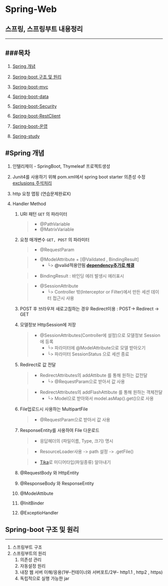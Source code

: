# Spring-Web
## 스프링, 스프링부트 내용정리
---

###목차
---
1. [Spring 개념](https://github.com/hwangyoungjin/Spring-Web-MVC#Spring-개념)

2. [Spring-boot 구조 및 원리](https://github.com/hwangyoungjin/Spring-Web-MVC#Spring-boot-구조-및-원리)

3. [Spring-boot-mvc](https://github.com/hwangyoungjin/Spring-Web-MVC/tree/master/spring-boot-web-mvc)

4. [Spring-boot-data](https://github.com/hwangyoungjin/Spring-Web-MVC/tree/master/spring-boot-data)

5. [Spring-boot-Security](https://github.com/hwangyoungjin/Spring-Web-MVC/tree/master/spring-boot-security)

6. [Spring-boot-RestClient](https://github.com/hwangyoungjin/Spring-Web-MVC/tree/master/spring-boot-RestClient)

7. [Spring-boot-운영](https://github.com/hwangyoungjin/Spring-Web-MVC/tree/master/spring-boot-production)

8. [Spring-study](https://github.com/hwangyoungjin/Spring-Web-MVC/tree/master/spring-study)

#Spring 개념
---
1. 인텔리제이 - SpringBoot, Thymeleaf 프로젝트생성

2. Junit4를 사용하기 위해 pom.xml에서 spring boot starter 의존성 수정 [exclusions 주석처리](https://ratseno.tistory.com/75)

3. http 요청 맵핑 (연습문제완료X)

4. Handler Method 
    1. URI 패턴 `GET` 의 파라미터
    	> - @PathVariable
    	> - @MatrixVariable
     
    2. 요청 매개변수 `GET, POST` 의 파라미터
    	> - @RequestParam

    	> - @ModelAttribute + [@Vaildated , BindingResult]
    	>	+ └> **@valid적용안됨 [dependency추가로 해결](https://mvnrepository.com/artifact/org.springframework.boot/spring-boot-starter-validation/2.3.3.RELEASE)**

    	> - BindingResult : 바인딩 에러 발생시 에러표시

     	> - @SessionAttribute
    	>	+ └> Controller 밖(Interceptor or Filter)에서 만든 세션 데이터 접근시 사용
   
    3. POST 후 브라우져 새로고침하는 경우 Redirect이용 : POST-> Redirect -> GET

    4. 모델정보 HttpSession에 저장
    	> - @SessionAttributes(Controller에 설정)으로 모델정보 Session에 등록
     	>	+ └> 파라미터에 @ModelAttribute으로 모델 받아오기
     	>	+ └> 파라미터 SessionStatus 으로 세션 종료

    5. Redirect로 값 전달
    	> - RedirectAttributes의 addAttibute 를 통해 원하는 값전달
     	>	+ └> @RequestParam으로 받아서 값 사용

    	> - RedirectAttributes의 addFlashAttibute 를 통해 원하는 객체전달 
     	>	+ └> Model으로 받아와서 model.asMap().get()으로 사용

    5. File업로드시 사용하는 MultipartFile
    	> - @RequestParam으로 받아서 값 사용

    6. ResponseEntity를 사용하여 File 다운로드
    	> - 응답헤더의 (파일이름, Type, 크기) 명시

    	> - ResourceLoader사용 -> path 설정 -> .getFile()

    	> - [Tika](https://mvnrepository.com/artifact/org.apache.tika/tika-core)로 미디어타입(파일종류) 알아내기

    7. @RequestBody 와 HttpEntity
    8. @ResponseBody 와 ResponseEntity<T>
    9. @ModelAttibute
    10. @InitBinder
    11. @ExceptioHandler


## Spring-boot 구조 및 원리
---
1. 스프링부트 구조
2. 스프링부트의 원리
	1. 의존성 관리
	2. 자동설정 원리
	3. 내장 웹 서버 이해/응용(1부-컨테이너와 서버포트/2부- http1.1 , http2 , https)
	4. 독립적으로 실행 가능한 jar